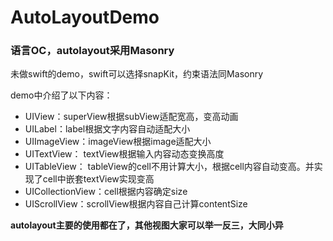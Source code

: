 # AutoLayoutDemo

### 语言OC，autolayout采用Masonry

未做swift的demo，swift可以选择snapKit，约束语法同Masonry

demo中介绍了以下内容：
* UIView：superView根据subView适配宽高，变高动画
* UILabel：label根据文字内容自动适配大小
* UIImageView：imageView根据image适配大小
* UITextView： textView根据输入内容动态变换高度
* UITableView： tableView的cell不用计算大小，根据cell内容自动变高。并实现了cell中嵌套textView实现变高
* UICollectionView：cell根据内容确定size
* UIScrollView：scrollView根据内容自己计算contentSize

**autolayout主要的使用都在了，其他视图大家可以举一反三，大同小异**
